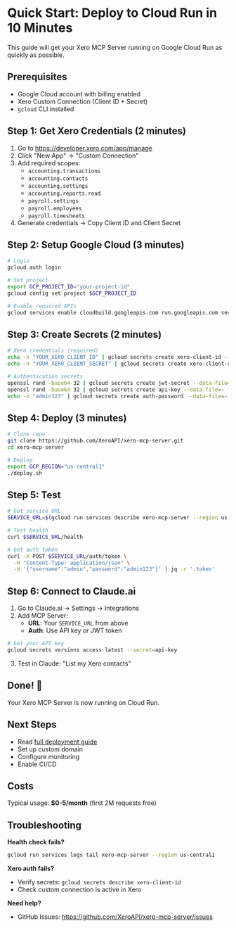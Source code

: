 # Quick Start: Deploy to Cloud Run in 10 Minutes

This guide will get your Xero MCP Server running on Google Cloud Run as quickly as possible.

## Prerequisites

- Google Cloud account with billing enabled
- Xero Custom Connection (Client ID + Secret)
- `gcloud` CLI installed

## Step 1: Get Xero Credentials (2 minutes)

1. Go to https://developer.xero.com/app/manage
2. Click "New App" → "Custom Connection"
3. Add required scopes:
   - `accounting.transactions`
   - `accounting.contacts`
   - `accounting.settings`
   - `accounting.reports.read`
   - `payroll.settings`
   - `payroll.employees`
   - `payroll.timesheets`
4. Generate credentials → Copy Client ID and Client Secret

## Step 2: Setup Google Cloud (3 minutes)

```bash
# Login
gcloud auth login

# Set project
export GCP_PROJECT_ID="your-project-id"
gcloud config set project $GCP_PROJECT_ID

# Enable required APIs
gcloud services enable cloudbuild.googleapis.com run.googleapis.com secretmanager.googleapis.com
```

## Step 3: Create Secrets (2 minutes)

```bash
# Xero credentials (required)
echo -n "YOUR_XERO_CLIENT_ID" | gcloud secrets create xero-client-id --data-file=-
echo -n "YOUR_XERO_CLIENT_SECRET" | gcloud secrets create xero-client-secret --data-file=-

# Authentication secrets
openssl rand -base64 32 | gcloud secrets create jwt-secret --data-file=-
openssl rand -base64 32 | gcloud secrets create api-key --data-file=-
echo -n "admin123" | gcloud secrets create auth-password --data-file=-
```

## Step 4: Deploy (3 minutes)

```bash
# Clone repo
git clone https://github.com/XeroAPI/xero-mcp-server.git
cd xero-mcp-server

# Deploy
export GCP_REGION="us-central1"
./deploy.sh
```

## Step 5: Test

```bash
# Get service URL
SERVICE_URL=$(gcloud run services describe xero-mcp-server --region us-central1 --format 'value(status.url)')

# Test health
curl $SERVICE_URL/health

# Get auth token
curl -X POST $SERVICE_URL/auth/token \
  -H "Content-Type: application/json" \
  -d '{"username":"admin","password":"admin123"}' | jq -r '.token'
```

## Step 6: Connect to Claude.ai

1. Go to Claude.ai → Settings → Integrations
2. Add MCP Server:
   - **URL**: Your `SERVICE_URL` from above
   - **Auth**: Use API key or JWT token

```bash
# Get your API key
gcloud secrets versions access latest --secret=api-key
```

3. Test in Claude: "List my Xero contacts"

## Done! 🎉

Your Xero MCP Server is now running on Cloud Run.

## Next Steps

- Read [full deployment guide](CLOUD_RUN_DEPLOYMENT.md)
- Set up custom domain
- Configure monitoring
- Enable CI/CD

## Costs

Typical usage: **$0-5/month** (first 2M requests free)

## Troubleshooting

**Health check fails?**
```bash
gcloud run services logs tail xero-mcp-server --region us-central1
```

**Xero auth fails?**
- Verify secrets: `gcloud secrets describe xero-client-id`
- Check custom connection is active in Xero

**Need help?**
- GitHub Issues: https://github.com/XeroAPI/xero-mcp-server/issues

